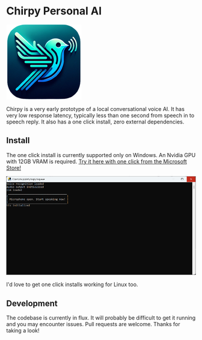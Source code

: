# Chirpy Personal AI

![icon](msix/chirp_msix/Images/StoreLogo.scale-400.png)

Chirpy is a very early prototype of a local conversational voice AI. It has very low response latency, typically less than one second from speech in to speech reply. It also has a one click install, zero external dependencies.

## Install 
The one click install is currently supported only on Windows. An Nvidia GPU with 12GB VRAM is required. [Try it here with one click from the Microsoft Store!](https://apps.microsoft.com/detail/9NC624PBFGB7?hl=en-us&gl=US)

![screenshot](./chirp.png)

I'd love to get one click installs working for Linux too.

## Development

The codebase is currently in flux. It will probably be difficult to get it running and you may encounter issues. Pull requests are welcome. Thanks for taking a look!

